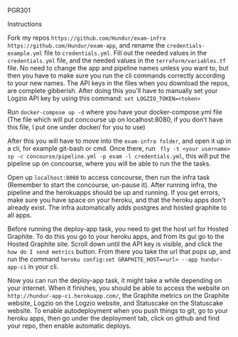 PGR301

Instructions

Fork my repos `https://github.com/Hundur/exam-infra` `https://github.com/Hundur/exam-app`,
and rename the `credentials-example.yml` file to `credentials.yml`. Fill out the needed values
in the `credentials.yml` file, and the needed values in the `terraform/variables.tf` file.
No need to change the app and pipeline names unless you want to, but then you have to make
sure you run the cli commands correctly according to your new names. The API keys in the files
when you download the repos, are complete gibberish. After doing this you'll have to
manually set your Logzio API key by using this command: `set LOGZIO_TOKEN=<token>`

Run `docker-compose up -d` where you have your docker-compose.yml file (The file which will
put concourse up on localhost:8080, if you don't have this file, I put one under docker/
for you to use)

After this you will have to move into the `exam-infra folder`, and open it up in a 
cli, for example git-bash or cmd. Once there, run `
fly -t <your username> sp -c concourse/pipeline.yml -p exam -l credentials.yml`, this will 
put the pipeline up on concourse, where you will be able to run the the tasks.

Open up `localhost:8080` to access concourse, then run the infra task (Remember to start the 
concourse, un-pause it). After running infra, the pipeline and the herokuapps should be up 
and running. If you get errors, make sure you have space on your heroku, and that the heroku 
apps don't already exist. The infra automatically adds postgres and hosted graphite to all
apps.

Before running the deploy-app task, you need to get the host url for Hosted Graphite. To do 
this you go to your heroku apps, and from its gui go to the Hosted Graphite site. Scroll down
until the API key is visible, and click the `how do I send metrics` button. From there you
take the url that pops up, and run the command 
`heroku config:set GRAPHITE_HOST=<url> --app hundur-app-ci` in your cli.

Now you can run the deploy-app task, it might take a while depending on your internet. When it
finishes, you should be able to access the website on `http://hundur-app-ci.herokuapp.com/`,
the Graphite metrics on the Graphite website, Logzio on the Logzio website, and Statuscake
on the Statuscake website. To enable autodeployment when you push things to git, go to 
your heroku apps, then go under the deployment tab, click on github and find your repo, 
then enable automatic deploys.